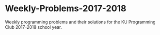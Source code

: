 # Weekly-Problems-2017-2018
Weekly programming problems and their solutions for the KU Programming Club 2017-2018 school year. 
